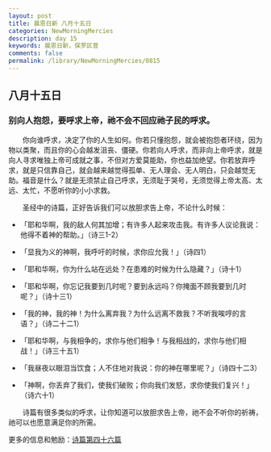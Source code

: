 ```yaml
---
layout: post
title: 晨恩日新 八月十五日
categories: NewMorningMercies
description: day 15
keywords: 晨恩日新，保罗区普
comments: false
permalink: /library/NewMorningMercies/0815
---
```


## 八月十五日

### 别向人抱怨，要呼求上帝，祂不会不回应祂子民的呼求。

&emsp;&emsp;你向谁呼求，决定了你的人生如何。你若只懂抱怨，就会被抱怨者环绕，因为物以类聚，而且你的心会越发沮丧、僵硬。你若向人呼求，而非向上帝呼求，就是向人寻求唯独上帝可成就之事，不但对方爱莫能助，你也益加绝望。你若放弃呼求，就是只信靠自己，就会越来越觉得孤单、无人理会、无人明白，只会越觉无助。福音是什么？就是无须禁止自己呼求，无须耻于哭号，无须觉得上帝太高、太远、太忙，不愿听你的小小求救。

&emsp;&emsp;圣经中的诗篇，正好告诉我们可以放胆求告上帝，不论什么时候：

* 「耶和华啊，我的敌人何其加增；有许多人起来攻击我。有许多人议论我说：他得不着神的帮助。」（诗三1-2）

* 「显我为义的神啊，我呼吁的时候，求你应允我！」（诗四1）

* 「耶和华啊，你为什么站在远处？在患难的时候为什么隐藏？」（诗十1）

* 「耶和华啊，你忘记我要到几时呢？要到永远吗？你掩面不顾我要到几时呢？」（诗十三1）

* 「我的神，我的神！为什么离弃我？为什么远离不救我？不听我唉哼的言语？」（诗二十二1）

* 「耶和华啊，与我相争的，求你与他们相争！与我相战的，求你与他们相战！」（诗三十五1）

* 「我昼夜以眼泪当饮食；人不住地对我说：你的神在哪里呢？」（诗四十二3）

* 「神啊，你丢弃了我们，使我们破败；你向我们发怒，求你使我们复兴！」（诗六十1）

&emsp;&emsp;诗篇有很多类似的呼求，让你知道可以放胆求告上帝，祂不会不听你的祈祷，祂可以也愿意满足你的所需。

更多的信息和勉励：[诗篇第四十六篇]()
